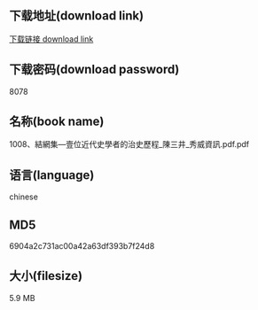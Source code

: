 ## 下载地址(download link)
[下载链接 download link](https://voluble-croquembouche-d321dc.netlify.app/?s=1008%E3%80%81%E7%B5%90%E7%B6%B2%E9%9B%86%E2%80%94%E5%A3%B9%E4%BD%8D%E8%BF%91%E4%BB%A3%E5%8F%B2%E5%AD%B8%E8%80%85%E7%9A%84%E6%B2%BB%E5%8F%B2%E6%AD%B7%E7%A8%8B_%E9%99%B3%E4%B8%89%E4%BA%95_%E7%A7%80%E5%A8%81%E8%B3%87%E8%A8%8A.pdf)

## 下载密码(download password)
8078

## 名称(book name)
1008、結網集—壹位近代史學者的治史歷程_陳三井_秀威資訊.pdf.pdf

## 语言(language)
chinese

## MD5
6904a2c731ac00a42a63df393b7f24d8

## 大小(filesize)
5.9 MB
